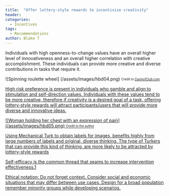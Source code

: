 ```yaml
---
title:  "Offer lottery-style rewards to incentivize creativity"
header:
categories:
  - Incentives
tags:
  - Recommendations
author: Blake T
---
```


Individuals with high openness-to-change values have an overall higher level of innovativeness and an overall higher correlation with creative accomplishment. These individuals can provide more creative and diverse contributions in tasks that require it.  

![Spinning roulette wheel] (/assets/images/hbd04.png)
<sub><sup>Credit to <a href="https://www.casino1club.com/">Casino1Club.com</sub></sup>

High risk preference is present in individuals who gamble and align to stimulation and self-direction values. Individuals with these values tend to be more creative, therefore if creativity is a desired goal of a task, offering lottery-style rewards will attract participants/users that will provide more diverse and innovative ideas.


![Woman holding her chest with an expression of pain] (/assets/images/hbd05.png)
<sub><sup>Credit to the author</sub></sup>

Using Mechanical Turk to obtain labels for images, benefits highly from large numbers of labels and original, diverse thinking. The type of Turkers that can provide this kind of thinking, are more likely to be attracted by lottery-style rewards


Self-efficacy is the common thread that seams to increase intervention effectiveness.1


Ethical notation: Do not forget context. Consider social and economic situations that may differ between use cases. Design for a broad population remember minority groups while developing scenarios.
